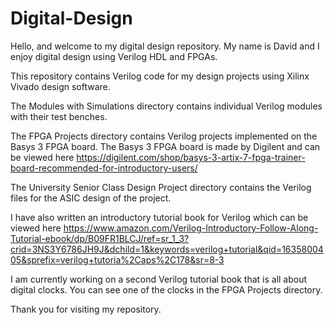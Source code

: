 # Digital-Design
Hello, and welcome to my digital design repository. My name is David and I enjoy digital design using Verilog HDL and FPGAs.

This repository contains Verilog code for my design projects using Xilinx Vivado design software.

The Modules with Simulations directory contains individual Verilog modules with their test benches.

The FPGA Projects directory contains Verilog projects implemented on the Basys 3 FPGA board. The Basys 3 FPGA board is made by Digilent and can be viewed here https://digilent.com/shop/basys-3-artix-7-fpga-trainer-board-recommended-for-introductory-users/

The University Senior Class Design Project directory contains the Verilog files for the ASIC design of the project.

I have also written an introductory tutorial book for Verilog which can be viewed here https://www.amazon.com/Verilog-Introductory-Follow-Along-Tutorial-ebook/dp/B09FR1BLCJ/ref=sr_1_3?crid=3NS3Y6786JH9J&dchild=1&keywords=verilog+tutorial&qid=1635800405&sprefix=verilog+tutoria%2Caps%2C178&sr=8-3

I am currently working on a second Verilog tutorial book that is all about digital clocks. You can see one of the clocks in the FPGA Projects directory.

Thank you for visiting my repository.
